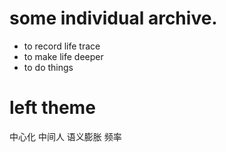 
# some individual archive.

* to record life trace
* to make life deeper
* to do things 

# left theme
中心化
中间人
语义膨胀
频率